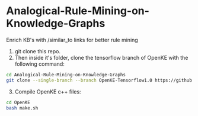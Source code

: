 # Analogical-Rule-Mining-on-Knowledge-Graphs
Enrich KB's with /similar_to links for better rule mining

1. git clone this repo.
2. Then inside it's folder, clone the tensorflow branch of OpenKE with the following command:

```bash
cd Analogical-Rule-Mining-on-Knowledge-Graphs   
git clone --single-branch --branch OpenKE-Tensorflow1.0 https://github.com/thunlp/OpenKE.git
```

3. Compile OpenKE c++ files:  
```bash
cd OpenKE  
bash make.sh
```


